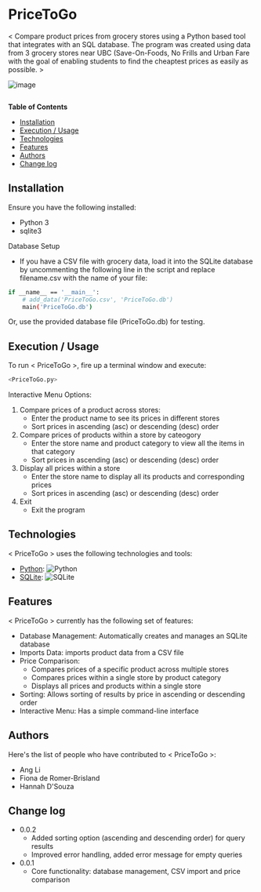 # PriceToGo


< Compare product prices from grocery stores using a Python based tool that integrates with an SQL database. The program was created using data from 3 grocery stores near UBC (Save-On-Foods, No Frills and Urban Fare with the goal of enabling students to find the cheaptest prices as easily as possible. >

![image](https://github.com/user-attachments/assets/3173fe45-584e-4624-aac9-ad9d85064a39)


![]()

**Table of Contents**

- [Installation](#installation)
- [Execution / Usage](#execution--usage)
- [Technologies](#technologies)
- [Features](#features)
- [Authors](#author)
- [Change log](#change-log)

## Installation

Ensure you have the following installed:
- Python 3
- sqlite3

Database Setup
- If you have a CSV file with grocery data, load it into the SQLite database by uncommenting the following line in the script and replace filename.csv with the name of your file:

```sh
if __name__ == '__main__':
    # add_data('PriceToGo.csv', 'PriceToGo.db')
    main('PriceToGo.db')
```

Or, use the provided database file (PriceToGo.db) for testing.


## Execution / Usage

To run < PriceToGo >, fire up a terminal window and execute:

```sh
<PriceToGo.py>
```

Interactive Menu Options:
1. Compare prices of a product across stores:
    - Enter the product name to see its prices in different stores
    - Sort prices in ascending (asc) or descending (desc) order
2. Compare prices of products within a store by cateogory
    - Enter the store name and product category to view all the items in that category
    - Sort prices in ascending (asc) or descending (desc) order
3. Display all prices within a store
    - Enter the store name to display all its products and corresponding prices
    - Sort prices in ascending (asc) or descending (desc) order
4. Exit
    - Exit the program

## Technologies

< PriceToGo > uses the following technologies and tools:

- [Python](https://www.python.org/): ![Python](https://img.shields.io/badge/python-3670A0?style=for-the-badge&logo=python&logoColor=ffdd54)
- [SQLite](https://sqlite.org/): ![SQLite](https://img.shields.io/badge/sqlite-%2307405e.svg?style=for-the-badge&logo=sqlite&logoColor=white)

## Features

< PriceToGo > currently has the following set of features:

- Database Management: Automatically creates and manages an SQLite database
- Imports Data: imports product data from a CSV file
- Price Comparison:
  - Compares prices of a specific product across multiple stores
  - Compares prices within a single store by product category
  - Displays all prices and products within a single store
- Sorting: Allows sorting of results by price in ascending or descending order
- Interactive Menu: Has a simple command-line interface


## Authors

Here's the list of people who have contributed to < PriceToGo >:

- Ang Li 
- Fiona de Romer-Brisland 
- Hannah D'Souza


## Change log

- 0.0.2
    - Added sorting option (ascending and descending order) for query results
    - Improved error handling, added error message for empty queries
- 0.0.1
    - Core functionality: database management, CSV import and price comparison
